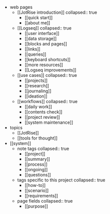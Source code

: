 - web pages
	- [[JotRise introduction]]
	  collapsed:: true
		- [[quick start]]
		- [[about me]]
	- [[Logseq]]
	  collapsed:: true
		- [[user interface]]
		- [[data storage]]
		- [[blocks and pages]]
		- [[links]]
		- [[queries]]
		- [[keyboard shortcuts]]
		- [[more resources]]
		- [[Logseq improvements]]
	- [[use cases]]
	  collapsed:: true
		- [[projects]]
		- [[research]]
		- [[journaling]]
		- [[ideation]]
	- [[workflows]]
	  collapsed:: true
		- [[daily work]]
		- [[contents check]]
		- [[project review]]
		- [[system maintenance]]
- topics
	- [[JotRise]]
	- [[tools for thought]]
- [[system]]
	- note tags
	  collapsed:: true
		- [[project]]
		- [[summary]]
		- [[process]]
		- [[ongoing]]
		- [[questions]]
	- tags specific to this project
	  collapsed:: true
		- [[how-to]]
		- [[scenario]]
		- [[requirements]]
	- page fields
	  collapsed:: true
		- [[purpose]]